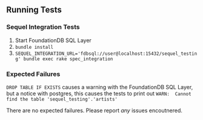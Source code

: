 ## Running Tests

### Sequel Integration Tests

1. Start FoundationDB SQL Layer
2. `bundle install`
4. `SEQUEL_INTEGRATION_URL='fdbsql://user@localhost:15432/sequel_testing' bundle exec rake spec_integration`


### Expected Failures

`DROP TABLE IF EXISTS` causes a warning with the FoundationDB SQL Layer, but a notice with postgres,
this causes the tests to print out `WARN:  Cannot find the table 'sequel_testing'.'artists'`

There are no expected failures. Please report *any* issues encoutnered.

